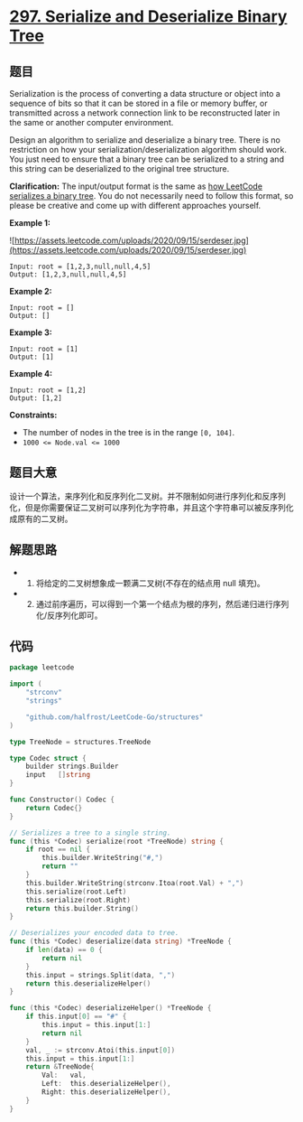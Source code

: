 # [297. Serialize and Deserialize Binary Tree](https://leetcode.com/problems/serialize-and-deserialize-binary-tree/)


## 题目

Serialization is the process of converting a data structure or object into a sequence of bits so that it can be stored in a file or memory buffer, or transmitted across a network connection link to be reconstructed later in the same or another computer environment.

Design an algorithm to serialize and deserialize a binary tree. There is no restriction on how your serialization/deserialization algorithm should work. You just need to ensure that a binary tree can be serialized to a string and this string can be deserialized to the original tree structure.

**Clarification:** The input/output format is the same as [how LeetCode serializes a binary tree](https://leetcode.com/faq/#binary-tree). You do not necessarily need to follow this format, so please be creative and come up with different approaches yourself.

**Example 1:**

![https://assets.leetcode.com/uploads/2020/09/15/serdeser.jpg](https://assets.leetcode.com/uploads/2020/09/15/serdeser.jpg)

```
Input: root = [1,2,3,null,null,4,5]
Output: [1,2,3,null,null,4,5]
```

**Example 2:**

```
Input: root = []
Output: []
```

**Example 3:**

```
Input: root = [1]
Output: [1]
```

**Example 4:**

```
Input: root = [1,2]
Output: [1,2]
```

**Constraints:**

- The number of nodes in the tree is in the range `[0, 104]`.
- `1000 <= Node.val <= 1000`

## 题目大意

设计一个算法，来序列化和反序列化二叉树。并不限制如何进行序列化和反序列化，但是你需要保证二叉树可以序列化为字符串，并且这个字符串可以被反序列化成原有的二叉树。

## 解题思路

- 1. 将给定的二叉树想象成一颗满二叉树(不存在的结点用 null 填充)。
- 2. 通过前序遍历，可以得到一个第一个结点为根的序列，然后递归进行序列化/反序列化即可。

## 代码

```go
package leetcode

import (
	"strconv"
	"strings"

	"github.com/halfrost/LeetCode-Go/structures"
)

type TreeNode = structures.TreeNode

type Codec struct {
	builder strings.Builder
	input   []string
}

func Constructor() Codec {
	return Codec{}
}

// Serializes a tree to a single string.
func (this *Codec) serialize(root *TreeNode) string {
	if root == nil {
		this.builder.WriteString("#,")
		return ""
	}
	this.builder.WriteString(strconv.Itoa(root.Val) + ",")
	this.serialize(root.Left)
	this.serialize(root.Right)
	return this.builder.String()
}

// Deserializes your encoded data to tree.
func (this *Codec) deserialize(data string) *TreeNode {
	if len(data) == 0 {
		return nil
	}
	this.input = strings.Split(data, ",")
	return this.deserializeHelper()
}

func (this *Codec) deserializeHelper() *TreeNode {
	if this.input[0] == "#" {
		this.input = this.input[1:]
		return nil
	}
	val, _ := strconv.Atoi(this.input[0])
	this.input = this.input[1:]
	return &TreeNode{
		Val:   val,
		Left:  this.deserializeHelper(),
		Right: this.deserializeHelper(),
	}
}
```